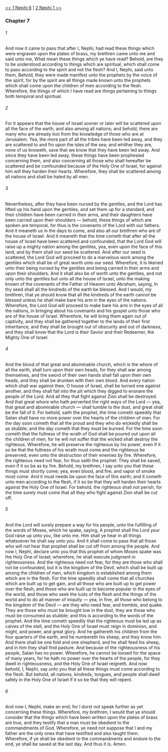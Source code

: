 [<< 1 Nephi 6](1%20Nephi%206)  |  [2 Nephi 1 >>](2%20Nephi%201)

### Chapter 7
###### 1
And now it came to pass that after I, Nephi, had read these things which were engraven upon the plates of brass, my brethren came unto me and said unto me, What mean these things which ye have read? Behold, are they to be understood according to things which are spiritual, which shall come to pass according to the spirit and not the flesh? And I, Nephi, said unto them, Behold, they were made manifest unto the prophets by the voice of the spirit, for by the spirit are all things made known unto the prophets which shall come upon the children of men according to the flesh. Wherefore, the things of which I have read are things pertaining to things both temporal and spiritual.

###### 2
For it appears that the house of Israel sooner or later will be scattered upon all the face of the earth, and also among all nations; and behold, there are many who are already lost from the knowledge of those who are at Jerusalem. Yea, the more part of all the tribes have been led away, and they are scattered to and fro upon the isles of the sea; and whither they are, none of us knoweth, save that we know that they have been led away. And since they have been led away, these things have been prophesied concerning them, and also concerning all those who shall hereafter be scattered and be confounded because of the Holy One of Israel, for against him will they harden their hearts. Wherefore, they shall be scattered among all nations and shall be hated by all men.

###### 3
Nevertheless, after they have been nursed by the gentiles, and the Lord has lifted up his hand upon the gentiles, and set them up for a standard, and their children have been carried in their arms, and their daughters have been carried upon their shoulders — behold, these things of which are spoken are temporal, for thus is the covenants of the Lord with our fathers. And it meaneth us in the days to come, and also all our brethren who are of the house of Israel. And it meaneth that the time cometh that after all the house of Israel have been scattered and confounded, that the Lord God will raise up a mighty nation among the gentiles, yea, even upon the face of this land, and by them shall our seed be scattered. And after our seed is scattered, the Lord God will proceed to do a marvelous work among the gentiles which shall be of great worth unto our seed. Wherefore, it is likened unto their being nursed by the gentiles and being carried in their arms and upon their shoulders. And it shall also be of worth unto the gentiles, and not only unto the gentiles but unto all the house of Israel, unto the making known of the covenants of the Father of Heaven unto Abraham, saying, In thy seed shall all the kindreds of the earth be blessed. And I would, my brethren, that ye should know that all the kindreds of the earth cannot be blessed unless he shall make bare his arm in the eyes of the nations. Wherefore, the Lord God will proceed to make bare his arm in the eyes of all the nations, in bringing about his covenants and his gospel unto those who are of the house of Israel. Wherefore, he will bring them again out of captivity, and they shall be gathered together to the lands of their first inheritance, and they shall be brought out of obscurity and out of darkness, and they shall know that the Lord is their Savior and their Redeemer, the Mighty One of Israel.

###### 4
And the blood of that great and abominable church, which is the whore of all the earth, shall turn upon their own heads, for they shall war among themselves, and the sword of their own hands shall fall upon their own heads, and they shall be drunken with their own blood. And every nation which shall war against thee, O house of Israel, shall be turned one against another, and they shall fall into the pit which they digged to ensnare the people of the Lord. And all they that fight against Zion shall be destroyed. And that great whore who hath perverted the right ways of the Lord — yea, that great and abominable church — shall tumble to the dust, and great shall be the fall of it. For behold, saith the prophet, the time cometh speedily that Satan shall have no more power over the hearts of the children of men. For the day soon cometh that all the proud and they who do wickedly shall be as stubble; and the day cometh that they must be burned. For the time soon cometh that the fullness of the wrath of God shall be poured out upon all the children of men, for he will not suffer that the wicked shall destroy the righteous. Wherefore, he will preserve the righteous by his power, even if it so be that the fullness of his wrath must come and the righteous be preserved, even unto the destruction of their enemies by fire. Wherefore, the righteous need not fear, for thus saith the prophet: They shall be saved, even if it so be as by fire. Behold, my brethren, I say unto you that these things must shortly come; yea, even blood, and fire, and vapor of smoke must come. And it must needs be upon the face of this earth; and it cometh unto men according to the flesh, if it so be that they will harden their hearts against the Holy One of Israel. For behold, the righteous shall not perish, for the time surely must come that all they who fight against Zion shall be cut off.

###### 5
And the Lord will surely prepare a way for his people, unto the fulfilling of the words of Moses, which he spake, saying, A prophet shall the Lord your God raise up unto you, like unto me. Him shall ye hear in all things whatsoever he shall say unto you. And it shall come to pass that all those who will not hear that prophet shall be cut off from among the people. And now I, Nephi, declare unto you that this prophet of whom Moses spake was the Holy One of Israel; wherefore, he shall execute judgment in righteousness. And the righteous need not fear, for they are those who shall not be confounded, but it is the kingdom of the Devil, which shall be built up among the children of men, which kingdom is established among them which are in the flesh. For the time speedily shall come that all churches which are built up to get gain, and all those who are built up to get power over the flesh, and those who are built up to become popular in the eyes of the world, and those who seek the lusts of the flesh and the things of the world and to do all manner of iniquity — yea, in fine, all those who belong to the kingdom of the Devil — are they who need fear, and tremble, and quake. They are those who must be brought low in the dust, they are those who must be consumed as stubble; and this is according to the words of the prophet. And the time cometh speedily that the righteous must be led up as calves of the stall, and the Holy One of Israel must reign in dominion, and might, and power, and great glory. And he gathereth his children from the four quarters of the earth, and he numbereth his sheep, and they know him. And there shall be one fold and one shepherd, and he shall feed his sheep, and in him they shall find pasture. And because of the righteousness of his people, Satan has no power. Wherefore, he cannot be loosed for the space of many years, for he hath no power over the hearts of the people, for they dwell in righteousness, and the Holy One of Israel reigneth. And now behold, I, Nephi, say unto you that all these things must come according to the flesh. But behold, all nations, kindreds, tongues, and people shall dwell safely in the Holy One of Israel if it so be that they will repent.

###### 6
And now I, Nephi, make an end, for I durst not speak further as yet concerning these things. Wherefore, my brethren, I would that ye should consider that the things which have been written upon the plates of brass are true, and they testify that a man must be obedient to the commandments of God. Wherefore, ye need not suppose that I and my father are the only ones that have testified and also taught them. Wherefore, if ye shall be obedient to the commandments and endure to the end, ye shall be saved at the last day. And thus it is. Amen.